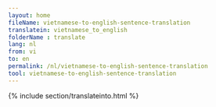 ```yaml
---
layout: home
fileName: vietnamese-to-english-sentence-translation
translatein: vietnamese_to_english
folderName : translate
lang: nl
from: vi
to: en
permalink: /nl/vietnamese-to-english-sentence-translation
tool: vietnamese-to-english-sentence-translation
---
```

{% include section/translateinto.html %}